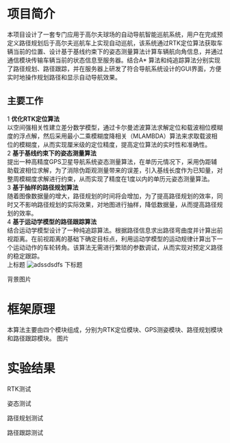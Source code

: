 # 项目简介
本项目设计了一套专门应用于高尔夫球场的自动导航智能巡航系统，用户在完成预定义路径规划后于高尔夫巡航车上实现自动巡航，该系统通过RTK定位算法获取车辆当前的位置、设计基于基线约束下的姿态测量算法计算车辆航向角信息，并通过通信模块传输车辆当前的状态信息至服务器。结合A* 算法和纯追踪算法分别实现了路径规划、路径跟踪，并在服务器上研发了符合导航系统设计的GUI界面，方便实时地操作规划路径和显示自动导航效果。


## 主要工作
1 **优化RTK定位算法**  
    以空间强相关性建立差分数学模型，通过卡尔曼滤波算法求解定位和载波相位模糊度的浮点解，然后采用最小二乘模糊度降相关（MLAMBDA）算法来求取载波相位的模糊度，从而实现厘米级的定位精度，提高定位算法的实时性和准确性。  
2 **基于基线约束下的姿态测量算法**  
    提出一种高精度GPS卫星导航系统姿态测量算法，在单历元情况下，采用伪距辅助载波相位求解，为了消除伪距观测量带来的误差，引入基线长度作为已知量，对整周模糊度求解进行约束，从而实现了精度在1度以内的单历元姿态测量算法。  
3 **基于抽样的路径规划算法**  
    随着图像数据量的增大，路径规划的时间将会增加，为了提高路径规划的效率，同时又不影响路径规划的实际效果，对地图进行抽样，降低数据量，从而提高路径规划的效率。  
4 **基于运动学模型的路径跟踪算法**  
    结合运动学模型设计了一种纯追踪算法。根据路径信息求出路径弯曲度并计算出前视距离。在前视距离的基础下确定目标点，利用运动学模型的运动规律计算出下一个运动动作的车轮转角。该算法无需进行繁琐的参数调试，从而实现对预定义路径的稳定跟踪。  
上标题
![adssdsdfs](https://github.com/CWORLDY/Golf-intelligent-cruise-car-system/blob/master/document/photo/1.jpg)
下标题

背景图片

# 框架原理
本算法主要由四个模块组成，分别为RTK定位模块、GPS测姿模块、路径规划模块和路径跟踪模块。
图片


# 实验结果
RTK测试

姿态测试

路径规划测试

路径跟踪测试



